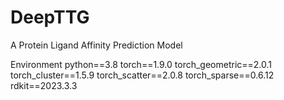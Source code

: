 # DeepTTG
A Protein Ligand Affinity Prediction Model

Environment
python==3.8
torch==1.9.0
torch_geometric==2.0.1
torch_cluster==1.5.9
torch_scatter==2.0.8
torch_sparse==0.6.12
rdkit==2023.3.3
